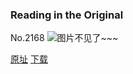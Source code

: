 ### Reading in the Original
No.2168
![图片不见了~~~](https://imgs.xkcd.com/comics/reading_in_the_original.png)

[原址](https://xkcd.com//2168) [下载](https://imgs.xkcd.com/comics/reading_in_the_original.png)

